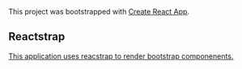 This project was bootstrapped with [Create React App](https://github.com/facebook/create-react-app).

## Reactstrap

[This application uses reacstrap to render bootstrap componenents.](https://reactstrap.github.io/components/alerts/)
